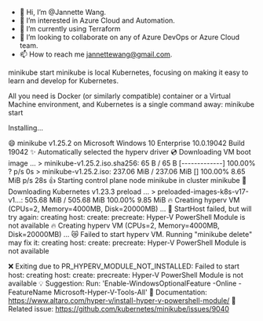 - 👋 Hi, I’m @Jannette Wang.
- 👀 I’m interested in Azure Cloud and Automation.
- 🌱 I’m currently using Terraform 
- 💞️ I’m looking to collaborate on any of Azure DevOps or Azure Cloud team.
- 📫 How to reach me jannettewang@gmail.com.

<!---
sweet-aus/sweet-aus is a ✨ special ✨ repository because its `README.md` (this file) appears on your GitHub profile.
You can click the Preview link to take a look at your changes.
--->

minikube start
minikube is local Kubernetes, focusing on making it easy to learn and develop for Kubernetes.

All you need is Docker (or similarly compatible) container or a Virtual Machine environment, and Kubernetes is a single command away: minikube start

Installing...

😄  minikube v1.25.2 on Microsoft Windows 10 Enterprise 10.0.19042 Build 19042
✨  Automatically selected the hyperv driver
💿  Downloading VM boot image ...
    > minikube-v1.25.2.iso.sha256: 65 B / 65 B [-------------] 100.00% ? p/s 0s
    > minikube-v1.25.2.iso: 237.06 MiB / 237.06 MiB [] 100.00% 8.65 MiB p/s 28s
👍  Starting control plane node minikube in cluster minikube
💾  Downloading Kubernetes v1.23.3 preload ...
    > preloaded-images-k8s-v17-v1...: 505.68 MiB / 505.68 MiB  100.00% 9.85 MiB
🔥  Creating hyperv VM (CPUs=2, Memory=4000MB, Disk=20000MB) ...
🤦  StartHost failed, but will try again: creating host: create: precreate: Hyper-V PowerShell Module is not available
🔥  Creating hyperv VM (CPUs=2, Memory=4000MB, Disk=20000MB) ...
😿  Failed to start hyperv VM. Running "minikube delete" may fix it: creating host: create: precreate: Hyper-V PowerShell Module is not available

❌  Exiting due to PR_HYPERV_MODULE_NOT_INSTALLED: Failed to start host: creating host: create: precreate: Hyper-V PowerShell Module is not available
💡  Suggestion: Run: 'Enable-WindowsOptionalFeature -Online -FeatureName Microsoft-Hyper-V-Tools-All'
📘  Documentation: https://www.altaro.com/hyper-v/install-hyper-v-powershell-module/
🍿  Related issue: https://github.com/kubernetes/minikube/issues/9040
